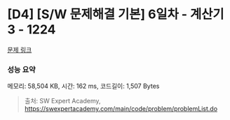 # [D4] [S/W 문제해결 기본] 6일차 - 계산기3 - 1224 

[문제 링크](https://swexpertacademy.com/main/code/problem/problemDetail.do?contestProbId=AV14tDX6AFgCFAYD) 

### 성능 요약

메모리: 58,504 KB, 시간: 162 ms, 코드길이: 1,507 Bytes



> 출처: SW Expert Academy, https://swexpertacademy.com/main/code/problem/problemList.do
